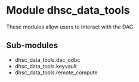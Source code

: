 Module dhsc_data_tools
======================
These modules allow users to interact with the DAC

Sub-modules
-----------
* dhsc_data_tools.dac_odbc
* dhsc_data_tools.keyvault
* dhsc_data_tools.remote_compute